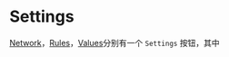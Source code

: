 # Settings

[Network](http://local.whistlejs.com/#network)，[Rules](http://local.whistlejs.com/#rules)，[Values](http://local.whistlejs.com/#values)分别有一个 `Settings` 按钮，其中